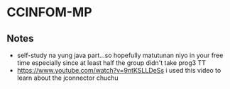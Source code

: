# CCINFOM-MP

## Notes
- self-study na yung java part...so hopefully matutunan niyo in your free time especially since at least half the group didn't take prog3 TT
- https://www.youtube.com/watch?v=9ntKSLLDeSs i used this video to learn about the jconnector chuchu